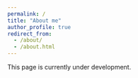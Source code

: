 ```yaml
---
permalink: /
title: "About me"
author_profile: true
redirect_from: 
  - /about/
  - /about.html
---
```


This page is currently under development. 
